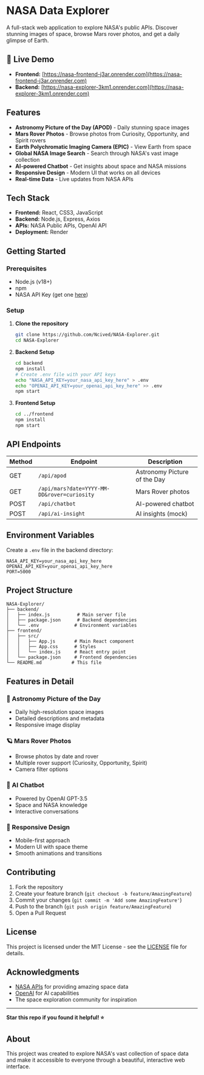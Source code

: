 # NASA Data Explorer

A full-stack web application to explore NASA's public APIs. Discover stunning images of space, browse Mars rover photos, and get a daily glimpse of Earth.

## 🌟 Live Demo

* **Frontend:** [https://nasa-frontend-j3ar.onrender.com](https://nasa-frontend-j3ar.onrender.com)
* **Backend:** [https://nasa-explorer-3km1.onrender.com](https://nasa-explorer-3km1.onrender.com)

## Features

* **Astronomy Picture of the Day (APOD)** - Daily stunning space images
* **Mars Rover Photos** - Browse photos from Curiosity, Opportunity, and Spirit rovers
* **Earth Polychromatic Imaging Camera (EPIC)** - View Earth from space
* **Global NASA Image Search** - Search through NASA's vast image collection
* **AI-powered Chatbot** - Get insights about space and NASA missions
* **Responsive Design** - Modern UI that works on all devices
* **Real-time Data** - Live updates from NASA APIs

## Tech Stack

* **Frontend:** React, CSS3, JavaScript
* **Backend:** Node.js, Express, Axios
* **APIs:** NASA Public APIs, OpenAI API
* **Deployment:** Render

## Getting Started

### Prerequisites

* Node.js (v18+)
* npm
* NASA API Key (get one [here](https://api.nasa.gov/))

### Setup

1. **Clone the repository**
   ```bash
   git clone https://github.com/Ncived/NASA-Explorer.git
   cd NASA-Explorer
   ```

2. **Backend Setup**
   ```bash
   cd backend
   npm install
   # Create .env file with your API keys
   echo "NASA_API_KEY=your_nasa_api_key_here" > .env
   echo "OPENAI_API_KEY=your_openai_api_key_here" >> .env
   npm start
   ```

3. **Frontend Setup**
   ```bash
   cd ../frontend
   npm install
   npm start
   ```

## API Endpoints

| Method | Endpoint | Description |
|--------|----------|-------------|
| GET | `/api/apod` | Astronomy Picture of the Day |
| GET | `/api/mars?date=YYYY-MM-DD&rover=curiosity` | Mars Rover photos |
| POST | `/api/chatbot` | AI-powered chatbot |
| POST | `/api/ai-insight` | AI insights (mock) |

## Environment Variables

Create a `.env` file in the backend directory:

```env
NASA_API_KEY=your_nasa_api_key_here
OPENAI_API_KEY=your_openai_api_key_here
PORT=5000
```

## Project Structure

```
NASA-Explorer/
├── backend/
│   ├── index.js          # Main server file
│   ├── package.json      # Backend dependencies
│   └── .env             # Environment variables
├── frontend/
│   ├── src/
│   │   ├── App.js       # Main React component
│   │   ├── App.css      # Styles
│   │   └── index.js     # React entry point
│   └── package.json     # Frontend dependencies
└── README.md           # This file
```

## Features in Detail

### 🚀 Astronomy Picture of the Day
- Daily high-resolution space images
- Detailed descriptions and metadata
- Responsive image display

### 🪐 Mars Rover Photos
- Browse photos by date and rover
- Multiple rover support (Curiosity, Opportunity, Spirit)
- Camera filter options

### 🤖 AI Chatbot
- Powered by OpenAI GPT-3.5
- Space and NASA knowledge
- Interactive conversations

### 📱 Responsive Design
- Mobile-first approach
- Modern UI with space theme
- Smooth animations and transitions

## Contributing

1. Fork the repository
2. Create your feature branch (`git checkout -b feature/AmazingFeature`)
3. Commit your changes (`git commit -m 'Add some AmazingFeature'`)
4. Push to the branch (`git push origin feature/AmazingFeature`)
5. Open a Pull Request

## License

This project is licensed under the MIT License - see the [LICENSE](LICENSE) file for details.

## Acknowledgments

- [NASA APIs](https://api.nasa.gov/) for providing amazing space data
- [OpenAI](https://openai.com/) for AI capabilities
- The space exploration community for inspiration

---

**Star this repo if you found it helpful! ⭐**

## About

This project was created to explore NASA's vast collection of space data and make it accessible to everyone through a beautiful, interactive web interface. 